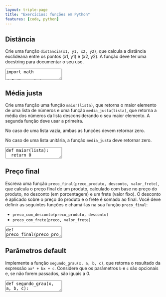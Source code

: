 ```yaml
---
layout: triple-page
title: "Exercícios: funções em Python"
features: [code, python]
---
```


## Distância

Crie uma função `distancia(x1, y1, x2, y2)`, que calcula a distância euclideana entre os pontos (x1, y1) e (x2, y2). A função deve ter uma docstring para documentar o seu uso.

<textarea class="code lang-python">
import math

def distancia(x1, y1, x2, y2):
  return 0

### Testes
assert distancia(2, 2, 5, 6) == 5
assert distancia.__doc__ is not None
</textarea>

<!-- 
def distancia(x1, y1, x2, y2):
  '''Calcula a distância entre os pontos (x1, y1) e (x2, y2)'''
  dx = x2 - x1
  dy = y2 - y1
  return math.sqrt(dx ** 2 + dy ** 2)
 -->

## Média justa

Crie uma função uma função `maior(lista)`, que retorna o maior elemento de uma lista de números e uma função `media_justa(lista)`, que retorna a média dos números da lista desconsiderando o seu maior elemento. A segunda função deve usar a primeira.

No caso de uma lista vazia, ambas as funções devem retornar zero.

No caso de uma lista unitária, a função `media_justa` deve retornar zero.

<textarea class="code lang-python">
def maior(lista):
  return 0

def media_justa(lista):
  return 0

### Testes
assert maior([]) == 0
assert maior([4]) == 4
assert maior([3, 5, 2]) == 5
assert maior([8, 3, 5, 2]) == 8
assert maior([8, 3, 5, 9]) == 9

assert media_justa([]) == 0
assert media_justa([6]) == 0
assert media_justa([12, 18]) == 12
assert media_justa([1, 3, 5]) == 2

from unittest.mock import MagicMock
maior = MagicMock(return_value=5)
assert media_justa([5, 10]) == 10
maior.assert_called()
</textarea>

<!-- 
def maior(lista):
  if len(lista) == 0:
    return 0
  return max(lista)

def media_justa(lista):
  if len(lista) <= 1:
    return 0
  return (sum(lista) - maior(lista)) / (len(lista) - 1)
 -->

## Preço final

Escreva uma função `preco_final(preco_produto, desconto, valor_frete)`, que calcula o preço final de um produto, calculado com base no preço do produto, no desconto (em porcentagem) e um frete (valor fixo). O desconto é aplicado sobre o preço do produto e o frete é somado ao final. Você deve definir as seguintes funções e chamá-las na sua função `preco_final`:

- `preco_com_desconto(preco_produto, desconto)`
- `preco_com_frete(preco, valor_frete)`

<textarea class="code lang-python">
def preco_final(preco_produto, desconto, valor_frete):
  return 0

def preco_com_desconto(preco_produto, desconto):
  return 0

def preco_com_frete(preco, valor_frete):
  return 0

### Testes
assert preco_com_desconto(200, 20) == 160
assert preco_com_desconto(200, 100) == 0
assert preco_com_desconto(200, 0) == 200

assert preco_com_frete(200, 10) == 210

assert preco_final(200, 10, 0) == 180
assert preco_final(200, 0, 5) == 205
assert preco_final(200, 10, 5) == 185

from unittest.mock import MagicMock
preco_com_desconto = MagicMock(return_value=1)
preco_com_frete = MagicMock(return_value=2)
assert preco_final(200, 50, 50) == 2
preco_com_desconto.assert_called()
preco_com_frete.assert_called()
</textarea>

<!-- 
def preco_final(preco_produto, desconto, valor_frete):
  p1 = preco_com_desconto(preco_produto, desconto)
  p2 = preco_com_frete(p1, valor_frete)
  return p2

def preco_com_desconto(preco_produto, desconto):
  return preco_produto * (100 - desconto) / 100

def preco_com_frete(preco, valor_frete):
  return preco + valor_frete
 -->

## Parâmetros default

Implemente a função `segundo_grau(x, a, b, c)`, que retorna o resultado da expressão `ax² + bx + c`. Considere que os parâmetros `b` e `c` são opcionais e, se não forem passados, são iguais a 0.

<textarea class="code lang-python">
def segundo_grau(x, a, b, c):
  return 0

### Testes
assert segundo_grau(2, 1, 1, 1) == 7
assert segundo_grau(3, 4, -2) == segundo_grau(3, 4, -2, 0)
assert segundo_grau(-2, 7) == segundo_grau(-2, 7, 0, 0)
assert segundo_grau(-2, 7, c=8) == segundo_grau(-2, 7, 0, 8)
</textarea>

<!-- 
def segundo_grau(x, a, b=0, c=0):
  return a * x ** 2 + b * x + c
-->
